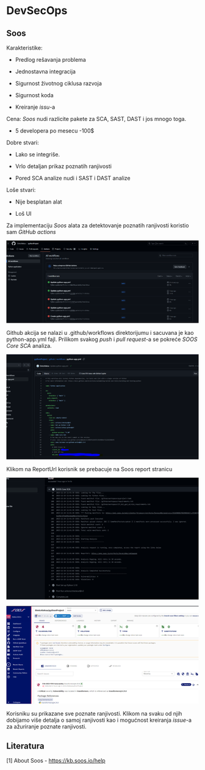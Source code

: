 # DevSecOps
## Soos
Karakteristike:

- Predlog rešavanja problema

- Jednostavna integracija

- Sigurnost životnog ciklusa razvoja

- Sigurnost koda

- Kreiranje <i>issu</i>-a

Cena:
<i>Soos</i> nudi razlicite pakete za SCA, SAST, DAST i jos mnogo toga.

- 5 developera po mesecu -100$


Dobre stvari:
- Lako se integriše.

- Vrlo detaljan prikaz poznatih ranjivosti

- Pored SCA analize nudi i SAST i DAST analize

Loše stvari:
- Nije besplatan alat

- Loš UI


Za implementaciju <i>Soos</i> alata za detektovanje poznatih ranjivosti koristio sam <i>GitHub actions</i> 

![SOOS graph](/docs/images/githubActions.PNG)

Github akcija se nalazi u .github/workflows direktorijumu i sacuvana je kao python-app.yml fajl. Prilikom svakog <i>push</i> i <i>pull request</i>-a se pokreće <i>SOOS Core SCA</i> analiza.

![SOOS graph](/docs/images/soosYMLfile.PNG)

Klikom na ReportUrl korisnik se prebacuje na Soos report stranicu 

![SOOS graph](/docs/images/reportUriSOOS.PNG)

![SOOS graph](/docs/images/soosPage.PNG)

Korisniku su prikazane sve poznate ranjivosti. Klikom na svaku od njih dobijamo više detalja o samoj ranjivosti kao i mogućnost kreiranja <i>issue</i>-a za ažuriranje poznate ranjivosti.


## Literatura
[1] About Soos - https://kb.soos.io/help